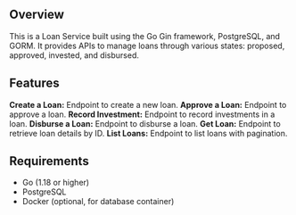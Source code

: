 ## **Overview**
This is a Loan Service built using the Go Gin framework, PostgreSQL, and GORM. It provides APIs to manage loans through various states: proposed, approved, invested, and disbursed.

## **Features**
**Create a Loan:** Endpoint to create a new loan.
**Approve a Loan:** Endpoint to approve a loan.
**Record Investment:** Endpoint to record investments in a loan.
**Disburse a Loan:** Endpoint to disburse a loan.
**Get Loan:** Endpoint to retrieve loan details by ID.
**List Loans:** Endpoint to list loans with pagination.

## **Requirements**
- Go (1.18 or higher)
- PostgreSQL
- Docker (optional, for database container)